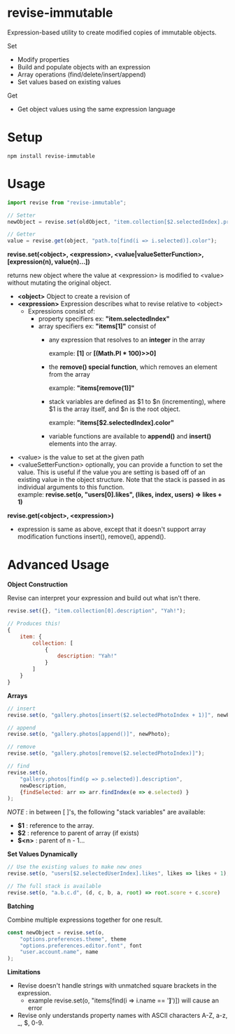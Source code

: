 # revise-immutable
Expression-based utility to create modified copies of immutable objects.

Set
- Modify properties
- Build and populate objects with an expression
- Array operations (find/delete/insert/append)
- Set values based on existing values

Get
- Get object values using the same expression language

# Setup
```
npm install revise-immutable
```

# Usage

```javascript
import revise from "revise-immutable";

// Setter
newObject = revise.set(oldObject, "item.collection[$2.selectedIndex].prop", "value");

// Getter 
value = revise.get(object, "path.to[find(i => i.selected)].color");
```
**revise.set(\<object\>, \<expression\>, \<value|valueSetterFunction\>, [expression(n), value(n)...])**

returns new object where the value at \<expression\> is modified to \<value\> without mutating the original object.

 - **\<object>** Object to create a revision of
 - **\<expression>** Expression describes what to revise relative to \<object>
    - Expressions consist of:
        - property specifiers ex: **"item.selectedIndex"**
        - array specifiers ex: **"items[1]"** consist of
            - any expression that resolves to an **integer** in the array 
            
                example: **[1]** or **[(Math.PI * 100)>>0]**
            - the **remove() special function**, which removes an element from the array
            
                example: **"items[remove(1)]"**
            - stack variables are defined as $1 to $n (incrementing), where $1 is the array itself, and $n is the root object.
            
                example: **"items[$2.selectedIndex].color"**
            - variable functions are available to **append()** and **insert()** elements into the array.
- \<value> is the value to set at the given path
- \<valueSetterFunction> optionally, you can provide a function to set the value.  This is useful if the value you are setting is based off of an existing value in the object structure.  Note that the stack is passed in as individual arguments to this function.  
example: **revise.set(o, "users[0].likes", (likes, index, users) => likes + 1)** 


**revise.get(\<object\>, \<expression\>)**
 - expression is same as above, except that it doesn't support array modification functions insert(), remove(), append().

# Advanced Usage

**Object Construction**

Revise can interpret your expression and build out what isn't there.
```javascript
revise.set({}, "item.collection[0].description", "Yah!");

// Produces this!
{
    item: {
        collection: [
            {
                description: "Yah!"
            }
        ]
    }
}

```

**Arrays**
```javascript
// insert
revise.set(o, "gallery.photos[insert($2.selectedPhotoIndex + 1)]", newPhoto);

// append
revise.set(o, "gallery.photos[append()]", newPhoto);

// remove
revise.set(o, "gallery.photos[remove($2.selectedPhotoIndex)]");

// find
revise.set(o, 
    "gallery.photos[find(p => p.selected)].description", 
    newDescription, 
    {findSelected: arr => arr.findIndex(e => e.selected) }
);

```
*NOTE* : in between [ ]'s, the following "stack variables" are available:
- **$1** : reference to the array.
- **$2** : reference to parent of array (if exists)
- **$\<n\>** : parent of n - 1...

**Set Values Dynamically**
```javascript
// Use the existing values to make new ones
revise.set(o, "users[$2.selectedUserIndex].likes", likes => likes + 1);

// The full stack is available
revise.set(o, "a.b.c.d", (d, c, b, a, root) => root.score + c.score)
```

**Batching**

Combine multiple expressions together for one result.
```javascript
const newObject = revise.set(o, 
    "options.preferences.theme", theme
    "options.preferences.editor.font", font
    "user.account.name", name
);
```

**Limitations**
- Revise doesn't handle strings with unmatched square brackets in the expression.
    - example revise.set(o, "items[find(i => i.name == '**]**')]) will cause an error
- Revise only understands property names with ASCII characters A-Z, a-z, _, $, 0-9.